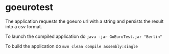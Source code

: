 goeurotest
==========
The application requests the goeuro url with a string and persists the result into a csv format.

To launch the compiled application do `java -jar GoEuroTest.jar "Berlin"`

To build the application do `mvn clean compile assembly:single`
